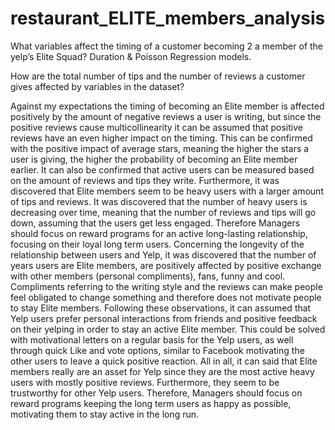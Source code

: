 # restaurant_ELITE_members_analysis
What variables affect the timing of a customer becoming 2 a member of the yelp’s Elite Squad? Duration & Poisson Regression models.

How are the total number of tips and the number of reviews a customer gives affected by variables in the dataset?

Against my expectations the timing of becoming an Elite member is affected positively by the amount of negative reviews a user is 
writing, but since the positive reviews cause multicollinearity it can be assumed that positive reviews have an even higher impact on the timing. 
This can be confirmed with the positive impact of average stars, meaning the higher the stars a user is giving, the higher the probability 
of becoming an Elite member earlier. It can also be confirmed that active users can be measured based on the amount of reviews and tips they write. 
Furthermore, it was discovered that Elite members seem to be heavy users with a larger amount of tips and reviews. It was discovered that the number 
of heavy users is decreasing over time, meaning that the number of reviews and tips will go down, assuming that the users get less engaged. 
Therefore Managers should focus on reward programs for an active long-lasting relationship, focusing on their loyal long term users. 
Concerning the longevity of the relationship between users and Yelp, it was discovered that the number of years users are Elite members, are positively
affected by positive exchange with other members (personal compliments), fans, funny and cool. Compliments referring to the writing 
style and the reviews can make people feel obligated to change something and therefore does not motivate people to stay Elite members. 
Following these observations, it can assumed that Yelp users prefer personal interactions from friends and positive feedback on their 
yelping in order to stay an active Elite member. This could be solved with motivational letters on a regular basis 
for the Yelp users, as well through quick Like and vote options, similar to Facebook motivating the other users to leave a quick positive 
reaction. All in all, it can said that Elite members really are an asset for Yelp since they are the most active heavy users with mostly 
positive reviews. Furthermore, they seem to be trustworthy for other Yelp users. Therefore, Managers should focus on reward programs keeping 
the long term users as happy as possible, motivating them to stay active in the long run.
